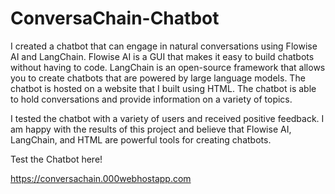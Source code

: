 # ConversaChain-Chatbot

I created a chatbot that can engage in natural conversations using Flowise AI and LangChain. Flowise AI is a GUI that makes it easy to build chatbots without having to code. LangChain is an open-source framework that allows you to create chatbots that are powered by large language models. The chatbot is hosted on a website that I built using HTML. The chatbot is able to hold conversations and provide information on a variety of topics.

I tested the chatbot with a variety of users and received positive feedback. I am happy with the results of this project and believe that Flowise AI, LangChain, and HTML are powerful tools for creating chatbots.

Test the Chatbot here!

https://conversachain.000webhostapp.com


